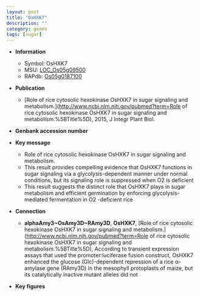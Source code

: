 ```yaml
---
layout: post
title: "OsHXK7"
description: ""
category: genes
tags: [sugar]
---
```


* **Information**  
    + Symbol: OsHXK7  
    + MSU: [LOC_Os05g09500](http://rice.plantbiology.msu.edu/cgi-bin/ORF_infopage.cgi?orf=LOC_Os05g09500)  
    + RAPdb: [Os05g0187100](http://rapdb.dna.affrc.go.jp/viewer/gbrowse_details/irgsp1?name=Os05g0187100)  

* **Publication**  
    + [Role of rice cytosolic hexokinase OsHXK7 in sugar signaling and metabolism.](http://www.ncbi.nlm.nih.gov/pubmed?term=Role of rice cytosolic hexokinase OsHXK7 in sugar signaling and metabolism.%5BTitle%5D), 2015, J Integr Plant Biol.

* **Genbank accession number**  

* **Key message**  
    + Role of rice cytosolic hexokinase OsHXK7 in sugar signaling and metabolism.
    + This result provides compelling evidence that OsHXK7 functions in sugar signaling via a glycolysis-dependent manner under normal conditions, but its signaling role is suppressed when O2 is deficient
    + This result suggests the distinct role that OsHXK7 plays in sugar metabolism and efficient germination by enforcing glycolysis-mediated fermentation in O2 -deficient rice

* **Connection**  
    + __alphaAmy3~OsAmy3D~RAmy3D__, __OsHXK7__, [Role of rice cytosolic hexokinase OsHXK7 in sugar signaling and metabolism.](http://www.ncbi.nlm.nih.gov/pubmed?term=Role of rice cytosolic hexokinase OsHXK7 in sugar signaling and metabolism.%5BTitle%5D), According to transient expression assays that used the promoter:luciferase fusion construct, OsHXK7 enhanced the glucose (Glc)-dependent repression of a rice α-amylase gene (RAmy3D) in the mesophyll protoplasts of maize, but its catalytically inactive mutant alleles did not

* **Key figures**  


